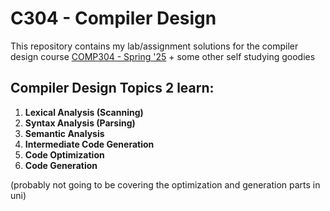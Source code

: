 # C304 - Compiler Design

This repository contains my lab/assignment solutions for the compiler design course [COMP304 - Spring '25](https://github.com/m-fakhry/comp304-24-25/) + some other self studying goodies

## Compiler Design Topics 2 learn:

1.  **Lexical Analysis (Scanning)**
2.  **Syntax Analysis (Parsing)**
3.  **Semantic Analysis**
4.  **Intermediate Code Generation**
5.  **Code Optimization**
6.  **Code Generation**

(probably not going to be covering the optimization and generation parts in uni)
